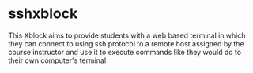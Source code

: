 # sshxblock
This Xblock aims to provide students with a web based terminal in which 
they can connect to using ssh protocol to a remote host assigned by
the course instructor and use it to execute commands like they would do
to their own computer's terminal 
